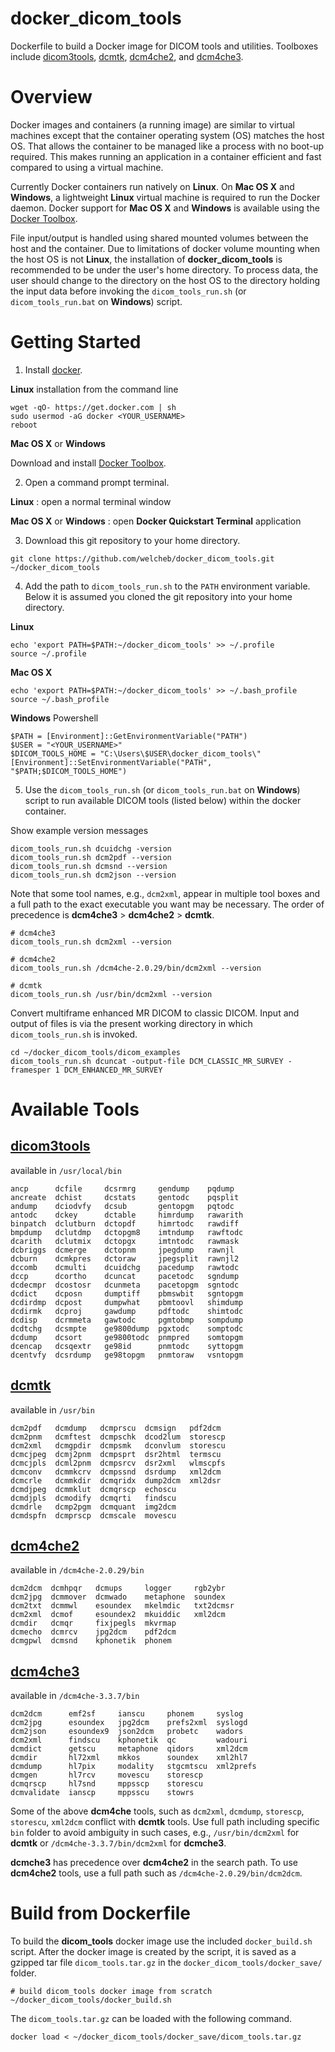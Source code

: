 docker_dicom_tools
==================

Dockerfile to build a Docker image for DICOM tools and utilities. Toolboxes include
[dicom3tools](http://www.dclunie.com/dicom3tools), [dcmtk](http://dcmtk.org/dcmtk.php.en),
[dcm4che2](https://sourceforge.net/projects/dcm4che/files/dcm4che2/), and
[dcm4che3](https://sourceforge.net/projects/dcm4che/files/dcm4che3/).

Overview
========

Docker images and containers (a running image) are similar to virtual machines except that the container operating system (OS) matches the host OS. That allows the container to be managed like a process with no boot-up required. This makes running an application in a container efficient and fast compared to using a virtual machine.

Currently Docker containers run natively on **Linux**. On **Mac OS X** and **Windows**, a lightweight **Linux** virtual machine is required to run the Docker daemon. Docker support for **Mac OS X** and **Windows** is available using the [Docker Toolbox](https://www.docker.com/products/docker-toolbox).

File input/output is handled using shared mounted volumes between the host and the container. Due to limitations of docker volume mounting when the host OS is not **Linux**, the installation of **docker_dicom_tools** is recommended to be under the user's home directory. To process data, the user should change to the directory on the host OS to the directory holding the input data before invoking the `dicom_tools_run.sh` (or `dicom_tools_run.bat` on **Windows**) script.

Getting Started
===============

1. Install [docker](https://www.docker.com).

  **Linux** installation from the command line
  ~~~
  wget -qO- https://get.docker.com | sh
  sudo usermod -aG docker <YOUR_USERNAME>
  reboot
  ~~~

  **Mac OS X** or **Windows**

  Download and install [Docker Toolbox](https://www.docker.com/products/docker-toolbox).

2. Open a command prompt terminal.

  **Linux** : open a normal terminal window

  **Mac OS X** or **Windows** : open **Docker Quickstart Terminal** application

3. Download this git repository to your home directory.

  ~~~
  git clone https://github.com/welcheb/docker_dicom_tools.git ~/docker_dicom_tools
  ~~~

4. Add the path to `dicom_tools_run.sh` to the `PATH` environment variable. Below it is assumed you cloned the git repository into your home directory.

  **Linux**
  ~~~
  echo 'export PATH=$PATH:~/docker_dicom_tools' >> ~/.profile
  source ~/.profile
  ~~~

  **Mac OS X**
  ~~~
  echo 'export PATH=$PATH:~/docker_dicom_tools' >> ~/.bash_profile
  source ~/.bash_profile
  ~~~

  **Windows** Powershell
  ~~~
  $PATH = [Environment]::GetEnvironmentVariable("PATH")
  $USER = "<YOUR_USERNAME>"
  $DICOM_TOOLS_HOME = "C:\Users\$USER\docker_dicom_tools\"
  [Environment]::SetEnvironmentVariable("PATH", "$PATH;$DICOM_TOOLS_HOME")
  ~~~

5. Use the `dicom_tools_run.sh` (or `dicom_tools_run.bat` on **Windows**) script to run available DICOM tools (listed below) within the docker container.

  Show example version messages
  ~~~
  dicom_tools_run.sh dcuidchg -version
  dicom_tools_run.sh dcm2pdf --version
  dicom_tools_run.sh dcmsnd --version
  dicom_tools_run.sh dcm2json --version
  ~~~

  Note that some tool names, e.g., `dcm2xml`, appear in multiple tool boxes and a full path to the exact executable you want may be necessary. The order of precedence is **dcm4che3** > **dcm4che2** > **dcmtk**.
  ~~~
  # dcm4che3
  dicom_tools_run.sh dcm2xml --version

  # dcm4che2
  dicom_tools_run.sh /dcm4che-2.0.29/bin/dcm2xml --version

  # dcmtk
  dicom_tools_run.sh /usr/bin/dcm2xml --version
  ~~~

  Convert multiframe enhanced MR DICOM to classic DICOM. Input and output of files is via the present working directory in which `dicom_tools_run.sh` is invoked.
  ~~~
  cd ~/docker_dicom_tools/dicom_examples
  dicom_tools_run.sh dcuncat -output-file DCM_CLASSIC_MR_SURVEY -framesper 1 DCM_ENHANCED_MR_SURVEY
  ~~~

Available Tools
===============

[dicom3tools](http://www.dclunie.com/dicom3tools)
-------------
available in `/usr/local/bin`
~~~
ancp      dcfile     dcsrmrg     gendump    pqdump
ancreate  dchist     dcstats     gentodc    pqsplit
andump    dciodvfy   dcsub       gentopgm   pqtodc
antodc    dckey      dctable     himrdump   rawarith
binpatch  dclutburn  dctopdf     himrtodc   rawdiff
bmpdump   dclutdmp   dctopgm8    imtndump   rawftodc
dcarith   dclutmix   dctopgx     imtntodc   rawmask
dcbriggs  dcmerge    dctopnm     jpegdump   rawnjl
dcburn    dcmkpres   dctoraw     jpegsplit  rawnjl2
dccomb    dcmulti    dcuidchg    pacedump   rawtodc
dccp      dcortho    dcuncat     pacetodc   sgndump
dcdecmpr  dcostosr   dcunmeta    pacetopgm  sgntodc
dcdict    dcposn     dumptiff    pbmswbit   sgntopgm
dcdirdmp  dcpost     dumpwhat    pbmtoovl   shimdump
dcdirmk   dcproj     gawdump     pdftodc    shimtodc
dcdisp    dcrmmeta   gawtodc     pgmtobmp   sompdump
dcdtchg   dcsmpte    ge9800dump  pgxtodc    somptodc
dcdump    dcsort     ge9800todc  pnmpred    somtopgm
dcencap   dcsqextr   ge98id      pnmtodc    syttopgm
dcentvfy  dcsrdump   ge98topgm   pnmtoraw   vsntopgm
~~~

[dcmtk](http://dcmtk.org/dcmtk.php.en)
-------
available in `/usr/bin`
~~~
dcm2pdf   dcmdump   dcmprscu  dcmsign   pdf2dcm
dcm2pnm   dcmftest  dcmpschk  dcod2lum  storescp
dcm2xml   dcmgpdir  dcmpsmk   dconvlum  storescu
dcmcjpeg  dcmj2pnm  dcmpsprt  dsr2html  termscu
dcmcjpls  dcml2pnm  dcmpsrcv  dsr2xml   wlmscpfs
dcmconv   dcmmkcrv  dcmpssnd  dsrdump   xml2dcm
dcmcrle   dcmmkdir  dcmqridx  dump2dcm  xml2dsr
dcmdjpeg  dcmmklut  dcmqrscp  echoscu
dcmdjpls  dcmodify  dcmqrti   findscu
dcmdrle   dcmp2pgm  dcmquant  img2dcm
dcmdspfn  dcmprscp  dcmscale  movescu
~~~

[dcm4che2](https://sourceforge.net/projects/dcm4che/files/dcm4che2/)
---------
available in `/dcm4che-2.0.29/bin`
~~~
dcm2dcm  dcmhpqr   dcmups     logger     rgb2ybr
dcm2jpg  dcmmover  dcmwado    metaphone  soundex
dcm2txt  dcmmwl    esoundex   mkelmdic   txt2dcmsr
dcm2xml  dcmof     esoundex2  mkuiddic   xml2dcm
dcmdir   dcmqr     fixjpegls  mkvrmap
dcmecho  dcmrcv    jpg2dcm    pdf2dcm
dcmgpwl  dcmsnd    kphonetik  phonem
~~~

[dcm4che3](https://sourceforge.net/projects/dcm4che/files/dcm4che3/)
---------
available in `/dcm4che-3.3.7/bin`
~~~
dcm2dcm      emf2sf     ianscu     phonem     syslog
dcm2jpg      esoundex   jpg2dcm    prefs2xml  syslogd
dcm2json     esoundex9  json2dcm   probetc    wadors
dcm2xml      findscu    kphonetik  qc         wadouri
dcmdict      getscu     metaphone  qidors     xml2dcm
dcmdir       hl72xml    mkkos      soundex    xml2hl7
dcmdump      hl7pix     modality   stgcmtscu  xml2prefs
dcmgen       hl7rcv     movescu    storescp
dcmqrscp     hl7snd     mppsscp    storescu
dcmvalidate  ianscp     mppsscu    stowrs
~~~

Some of the above **dcm4che** tools, such as `dcm2xml`, `dcmdump`, `storescp`, `storescu`, `xml2dcm` conflict with **dcmtk** tools. Use full path including specific `bin` folder to avoid ambiguity in such cases, e.g., `/usr/bin/dcm2xml` for **dcmtk** or `/dcm4che-3.3.7/bin/dcm2xml` for **dcmche3**.

**dcmche3** has precedence over **dcm4che2** in the search path. To use **dcm4che2** tools, use a full path such as `/dcm4che-2.0.29/bin/dcm2dcm`.

Build from Dockerfile
=====================

To build the **dicom_tools** docker image use the included `docker_build.sh` script. After the docker image is created by the script, it is saved as a gzipped tar file `dicom_tools.tar.gz` in the `docker_dicom_tools/docker_save/` folder.

~~~
# build dicom_tools docker image from scratch
~/docker_dicom_tools/docker_build.sh
~~~

The `dicom_tools.tar.gz` can be loaded with the following command.

~~~
docker load < ~/docker_dicom_tools/docker_save/dicom_tools.tar.gz
~~~
